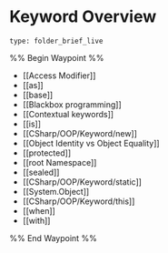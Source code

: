 # Keyword Overview
 
```ccard
type: folder_brief_live
```
 
%% Begin Waypoint %%
- [[Access Modifier]]
- [[as]]
- [[base]]
- [[Blackbox programming]]
- [[Contextual keywords]]
- [[is]]
- [[CSharp/OOP/Keyword/new]]
- [[Object Identity vs Object Equality]]
- [[protected]]
- [[root Namespace]]
- [[sealed]]
- [[CSharp/OOP/Keyword/static]]
- [[System.Object]]
- [[CSharp/OOP/Keyword/this]]
- [[when]]
- [[with]]

%% End Waypoint %%